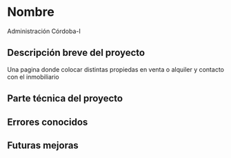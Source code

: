 # Nombre
Administración Córdoba-I
## Descripción breve del proyecto
Una pagina donde colocar distintas propiedas en venta o alquiler y contacto con el inmobiliario
## Parte técnica del proyecto

## Errores conocidos

## Futuras mejoras
